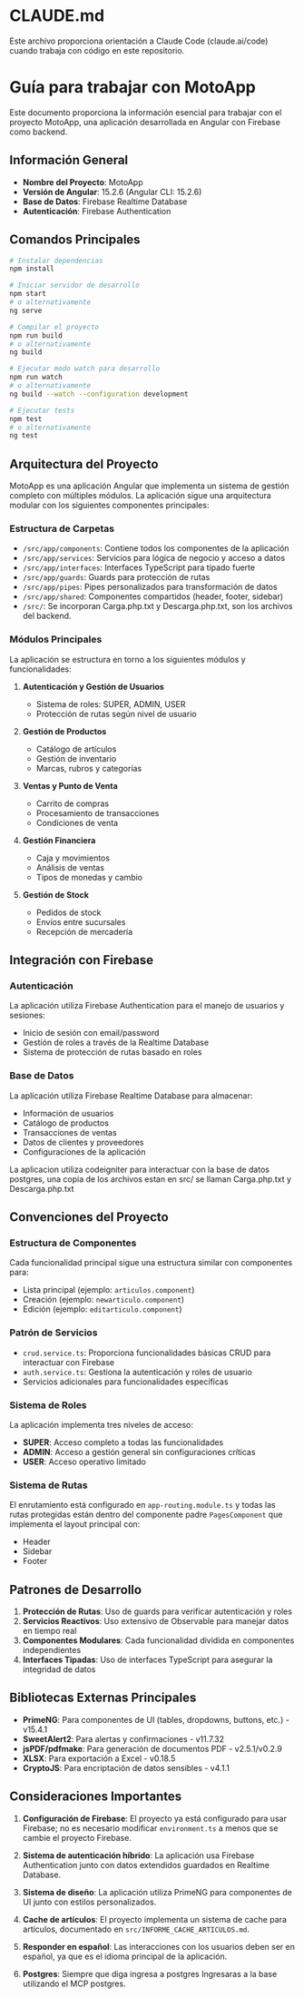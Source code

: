 # CLAUDE.md

Este archivo proporciona orientación a Claude Code (claude.ai/code) cuando trabaja con código en este repositorio.

# Guía para trabajar con MotoApp

Este documento proporciona la información esencial para trabajar con el proyecto MotoApp, una aplicación desarrollada en Angular con Firebase como backend.

## Información General

- **Nombre del Proyecto**: MotoApp
- **Versión de Angular**: 15.2.6 (Angular CLI: 15.2.6)
- **Base de Datos**: Firebase Realtime Database
- **Autenticación**: Firebase Authentication

## Comandos Principales

```bash
# Instalar dependencias
npm install

# Iniciar servidor de desarrollo
npm start
# o alternativamente
ng serve

# Compilar el proyecto
npm run build
# o alternativamente
ng build

# Ejecutar modo watch para desarrollo
npm run watch
# o alternativamente
ng build --watch --configuration development

# Ejecutar tests
npm test
# o alternativamente
ng test
```

## Arquitectura del Proyecto

MotoApp es una aplicación Angular que implementa un sistema de gestión completo con múltiples módulos. La aplicación sigue una arquitectura modular con los siguientes componentes principales:

### Estructura de Carpetas

- `/src/app/components`: Contiene todos los componentes de la aplicación
- `/src/app/services`: Servicios para lógica de negocio y acceso a datos
- `/src/app/interfaces`: Interfaces TypeScript para tipado fuerte
- `/src/app/guards`: Guards para protección de rutas
- `/src/app/pipes`: Pipes personalizados para transformación de datos
- `/src/app/shared`: Componentes compartidos (header, footer, sidebar)
- `/src/`: Se incorporan Carga.php.txt y Descarga.php.txt, son los archivos del backend. 

### Módulos Principales

La aplicación se estructura en torno a los siguientes módulos y funcionalidades:

1. **Autenticación y Gestión de Usuarios**
   - Sistema de roles: SUPER, ADMIN, USER
   - Protección de rutas según nivel de usuario

2. **Gestión de Productos**
   - Catálogo de artículos
   - Gestión de inventario
   - Marcas, rubros y categorías

3. **Ventas y Punto de Venta**
   - Carrito de compras
   - Procesamiento de transacciones
   - Condiciones de venta

4. **Gestión Financiera**
   - Caja y movimientos
   - Análisis de ventas
   - Tipos de monedas y cambio

5. **Gestión de Stock**
   - Pedidos de stock
   - Envíos entre sucursales
   - Recepción de mercadería

## Integración con Firebase

### Autenticación

La aplicación utiliza Firebase Authentication para el manejo de usuarios y sesiones:

- Inicio de sesión con email/password
- Gestión de roles a través de la Realtime Database
- Sistema de protección de rutas basado en roles

### Base de Datos

La aplicación utiliza Firebase Realtime Database para almacenar:

- Información de usuarios
- Catálogo de productos
- Transacciones de ventas
- Datos de clientes y proveedores
- Configuraciones de la aplicación

La aplicacion utiliza codeigniter para interactuar con la base de datos postgres, una copia de los archivos estan en src/ se llaman Carga.php.txt y Descarga.php.txt

## Convenciones del Proyecto

### Estructura de Componentes

Cada funcionalidad principal sigue una estructura similar con componentes para:
- Lista principal (ejemplo: `articulos.component`)
- Creación (ejemplo: `newarticulo.component`)
- Edición (ejemplo: `editarticulo.component`)

### Patrón de Servicios

- `crud.service.ts`: Proporciona funcionalidades básicas CRUD para interactuar con Firebase
- `auth.service.ts`: Gestiona la autenticación y roles de usuario
- Servicios adicionales para funcionalidades específicas

### Sistema de Roles

La aplicación implementa tres niveles de acceso:
- **SUPER**: Acceso completo a todas las funcionalidades
- **ADMIN**: Acceso a gestión general sin configuraciones críticas
- **USER**: Acceso operativo limitado

### Sistema de Rutas

El enrutamiento está configurado en `app-routing.module.ts` y todas las rutas protegidas están dentro del componente padre `PagesComponent` que implementa el layout principal con:
- Header
- Sidebar
- Footer

## Patrones de Desarrollo

1. **Protección de Rutas**: Uso de guards para verificar autenticación y roles
2. **Servicios Reactivos**: Uso extensivo de Observable para manejar datos en tiempo real
3. **Componentes Modulares**: Cada funcionalidad dividida en componentes independientes
4. **Interfaces Tipadas**: Uso de interfaces TypeScript para asegurar la integridad de datos

## Bibliotecas Externas Principales

- **PrimeNG**: Para componentes de UI (tables, dropdowns, buttons, etc.) - v15.4.1
- **SweetAlert2**: Para alertas y confirmaciones - v11.7.32
- **jsPDF/pdfmake**: Para generación de documentos PDF - v2.5.1/v0.2.9
- **XLSX**: Para exportación a Excel - v0.18.5
- **CryptoJS**: Para encriptación de datos sensibles - v4.1.1

## Consideraciones Importantes

1. **Configuración de Firebase**: El proyecto ya está configurado para usar Firebase; no es necesario modificar `environment.ts` a menos que se cambie el proyecto Firebase.

2. **Sistema de autenticación híbrido**: La aplicación usa Firebase Authentication junto con datos extendidos guardados en Realtime Database.

3. **Sistema de diseño**: La aplicación utiliza PrimeNG para componentes de UI junto con estilos personalizados.

4. **Cache de artículos**: El proyecto implementa un sistema de cache para artículos, documentado en `src/INFORME_CACHE_ARTICULOS.md`.

5. **Responder en español**: Las interacciones con los usuarios deben ser en español, ya que es el idioma principal de la aplicación.

6. **Postgres**: Siempre que diga ingresa a postgres Ingresaras a la base utilizando el MCP postgres.
